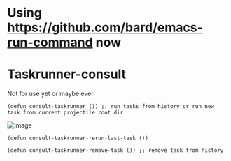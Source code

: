 # Using https://github.com/bard/emacs-run-command now
# Taskrunner-consult

Not for use yet or maybe ever

```emacs-lisp
(defun consult-taskrunner ()) ;; run tasks from history or run new task from current projectile root dir
```
![image](https://user-images.githubusercontent.com/8457664/146187145-7c76e1fb-935e-42cd-b5e7-6048700b08fe.png)

``` emacs-lisp
(defun consult-taskrunner-rerun-last-task ())
```

``` emacs-lisp
(defun consult-taskrunner-remove-task ()) ;; remove task from history
```


